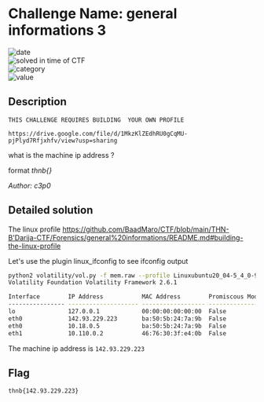 # Challenge Name: general informations 3


![date](https://img.shields.io/badge/date-17.04.2022-brightgreen.svg)  
![solved in time of CTF](https://img.shields.io/badge/solved-in%20time%20of%20CTF-brightgreen.svg)   
![category](https://img.shields.io/badge/category-Forensics-blueviolet.svg)   
![value](https://img.shields.io/badge/value-5-blue.svg)  


## Description

```
THIS CHALLENGE REQUIRES BUILDING  YOUR OWN PROFILE 

https://drive.google.com/file/d/1MkzKlZEdhRU0gCqMU-pjPlyd7Rfjxhfv/view?usp=sharing
```

what is the machine ip address ?

format _thnb{}_ 

_Author: c3p0_

## Detailed solution

The linux profile https://github.com/BaadMaro/CTF/blob/main/THN-B'Darija-CTF/Forensics/general%20informations/README.md#building-the-linux-profile 

Let's use the plugin linux_ifconfig to see ifconfig output 

```bash
python2 volatility/vol.py -f mem.raw --profile Linuxubuntu20_04-5_4_0-97-genericx64 linux_ifconfig
Volatility Foundation Volatility Framework 2.6.1

Interface        IP Address           MAC Address        Promiscous Mode
---------------- -------------------- ------------------ ---------------
lo               127.0.0.1            00:00:00:00:00:00  False
eth0             142.93.229.223       ba:50:5b:24:7a:9b  False
eth0             10.18.0.5            ba:50:5b:24:7a:9b  False
eth1             10.110.0.2           46:76:30:3f:e4:0b  False

```

The machine ip address is `142.93.229.223`  

## Flag

```
thnb{142.93.229.223}
```
